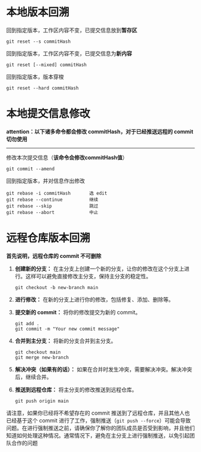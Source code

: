 # 本地版本回溯

回到指定版本，工作区内容不变，已提交信息放到**暂存区**

```shell
git reset --s commitHash
```

回到指定版本，工作区内容不变，已提交信息为**新内容**

```shell
git reset [--mixed] commitHash
```

回到指定版本，版本穿梭

```shell
git reset --hard commitHash
```



# 本地提交信息修改

**attention：以下诸多命令都会修改 commitHash，对于已经推送远程的 commit 切勿使用**

---

修改本次提交信息（**该命令会修改commitHash值**）

```shell
git commit --amend
```

回到指定版本，并对信息作出修改

```shell
git rebase -i commitHash       选 edit
git rebase --continue          继续
git rebase --skip              跳过
git rebase --abort             中止
```



# 远程仓库版本回溯

**首先说明，远程仓库的 commit 不可删除**



1. **创建新的分支：** 在主分支上创建一个新的分支，让你的修改在这个分支上进行。这样可以避免直接修改主分支，保持主分支的稳定性。

   ```shell
   git checkout -b new-branch main
   ```

2. **进行修改：** 在新的分支上进行你的修改，包括修复、添加、删除等。

3. **提交新的 commit：** 将你的修改提交为新的 commit。

   ```
   git add .
   git commit -m "Your new commit message"
   ```

4. **合并到主分支：** 将新的分支合并到主分支。

   ```
   git checkout main
   git merge new-branch
   ```

5. **解决冲突（如果有的话）：** 如果在合并时发生冲突，需要解决冲突。解决冲突后，继续合并。

6. **推送到远程仓库：** 将主分支的修改推送到远程仓库。

   ```
   git push origin main
   ```

请注意，如果你已经将不希望存在的 commit 推送到了远程仓库，并且其他人也已经基于这个 commit 进行了工作，强制推送（`git push --force`）可能会导致问题。在进行强制推送之前，请确保你了解你的团队成员是否受到影响，并且他们知道如何处理这种情况。通常情况下，避免在主分支上进行强制推送，以免引起团队合作的问题
